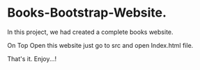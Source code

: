 # Books-Bootstrap-Website.
In this project, we had created a complete books website.

On Top Open this website just go to src and open Index.html file.

That's it.
Enjoy...!
